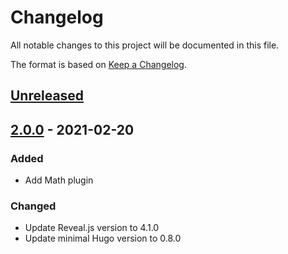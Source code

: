 # Changelog
All notable changes to this project will be documented in this file.

The format is based on [Keep a Changelog](https://keepachangelog.com/en/1.0.0/).
## [Unreleased]

## [2.0.0] - 2021-02-20
### Added
- Add Math plugin

### Changed
- Update Reveal.js version to 4.1.0
- Update minimal Hugo version to 0.8.0

[Unreleased]: https://github.com/sacproj/sac-theme/compare/2.0.0...HEAD
[2.0.0]: https://github.com/sacproj/sac-theme/releases/tag/2.0.0
